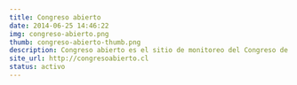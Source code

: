 ```yaml
---
title: Congreso abierto
date: 2014-06-25 14:46:22
img: congreso-abierto.png
thumb: congreso-abierto-thumb.png
description: Congreso abierto es el sitio de monitoreo del Congreso de Chile. En él los usuarios pueden revisar los proyectos de ley, seguir su tramitación, establecer alertas de las materias que les interese y comunicarse directamente con sus congresistas. Open congress a the website that monitors the Congress of Chile. Users can view the different legislative projects, follow its status in Congress, establish alerts of the materials that are of interest to them and communicate directly with their congressman/congresswomen. 
site_url: http://congresoabierto.cl
status: activo
---
```

